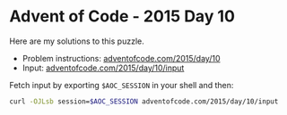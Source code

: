 # Advent of Code - 2015 Day 10
Here are my solutions to this puzzle.

* Problem instructions: [adventofcode.com/2015/day/10](https://adventofcode.com/2015/day/10)
* Input: [adventofcode.com/2015/day/10/input](https://adventofcode.com/2015/day/10/input)

Fetch input by exporting `$AOC_SESSION` in your shell and then:
```bash
curl -OJLsb session=$AOC_SESSION adventofcode.com/2015/day/10/input
```
